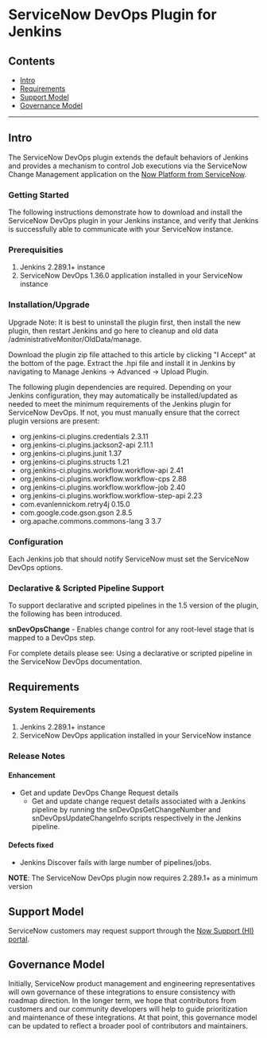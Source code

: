 # ServiceNow DevOps Plugin for Jenkins


## Contents

- [Intro](#intro)
- [Requirements](#requirements)
- [Support Model](#support-model)
- [Governance Model](#governance-model)

---

## Intro

The ServiceNow DevOps plugin extends the default behaviors of Jenkins and provides a mechanism to control Job executions via the ServiceNow Change Management application on the [Now Platform from ServiceNow](https://www.servicenow.com/now-platform.html).

### Getting Started

The following instructions demonstrate how to download and install the ServiceNow DevOps plugin in your Jenkins instance, and verify that Jenkins is successfully able to communicate with your ServiceNow instance.


### Prerequisities

1. Jenkins 2.289.1+ instance
2. ServiceNow DevOps 1.36.0 application installed in your ServiceNow instance

### Installation/Upgrade

Upgrade Note: It is best to uninstall the plugin first, then install the new plugin, then restart Jenkins and go here to cleanup and old data <your jenkins url>/administrativeMonitor/OldData/manage.

Download the plugin zip file attached to this article by clicking "I Accept" at the bottom of the page. Extract the .hpi file and install it in Jenkins by navigating to Manage Jenkins -> Advanced -> Upload Plugin.

The following plugin dependencies are required. Depending on your Jenkins configuration, they may automatically be installed/updated as needed to meet the minimum requirements of the Jenkins plugin for ServiceNow DevOps.  If not, you must manually ensure that the correct plugin versions are present:
    
- org.jenkins-ci.plugins.credentials 2.3.11
- org.jenkins-ci.plugins.jackson2-api 2.11.1
- org.jenkins-ci.plugins.junit 1.37
- org.jenkins-ci.plugins.structs 1.21
- org.jenkins-ci.plugins.workflow.workflow-api 2.41
- org.jenkins-ci.plugins.workflow.workflow-cps 2.88
- org.jenkins-ci.plugins.workflow.workflow-job 2.40
- org.jenkins-ci.plugins.workflow.workflow-step-api 2.23
- com.evanlennickom.retry4j 0.15.0
- com.google.code.gson.gson 2.8.5
- org.apache.commons.commons-lang 3 3.7


### Configuration
Each Jenkins job that should notify ServiceNow must set the ServiceNow DevOps options.

### Declarative & Scripted Pipeline Support

To support declarative and scripted pipelines in the 1.5 version of the plugin, the following has been introduced.

**snDevOpsChange** - Enables change control for any root-level stage that is mapped to a DevOps step.

For complete details please see: Using a declarative or scripted pipeline in the ServiceNow DevOps documentation.


## Requirements

### System Requirements

1. Jenkins 2.289.1+ instance
2. ServiceNow DevOps application installed in your ServiceNow instance


### Release Notes

#### Enhancement

- Get and update DevOps Change Request details
    - Get and update change request details associated with a Jenkins pipeline by running the snDevOpsGetChangeNumber and snDevOpsUpdateChangeInfo scripts respectively in the Jenkins pipeline.

#### Defects fixed

- Jenkins Discover fails with large number of pipelines/jobs.

**NOTE**: The ServiceNow DevOps plugin now requires 2.289.1+ as a minimum version


## Support Model

ServiceNow customers may request support through the [Now Support (HI) portal](https://support.servicenow.com/nav_to.do?uri=%2Fnow_support_home.do).


## Governance Model

Initially, ServiceNow product management and engineering representatives will own governance of these integrations to ensure consistency with roadmap direction. In the longer term, we hope that contributors from customers and our community developers will help to guide prioritization and maintenance of these integrations. At that point, this governance model can be updated to reflect a broader pool of contributors and maintainers. 
